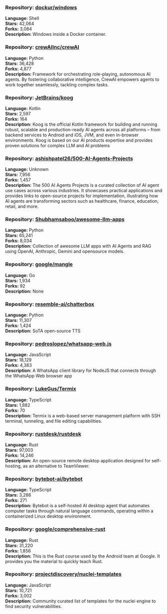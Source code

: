 ### **Repository:** [dockur/windows](https://github.com/dockur/windows)

**Language:** Shell  
**Stars:** 42,064  
**Forks:** 3,084  
**Description:** Windows inside a Docker container.

### **Repository:** [crewAIInc/crewAI](https://github.com/crewAIInc/crewAI)

**Language:** Python  
**Stars:** 36,428  
**Forks:** 4,877  
**Description:** Framework for orchestrating role-playing, autonomous AI agents. By fostering collaborative intelligence, CrewAI empowers agents to work together seamlessly, tackling complex tasks.

### **Repository:** [JetBrains/koog](https://github.com/JetBrains/koog)

**Language:** Kotlin  
**Stars:** 2,597  
**Forks:** 164  
**Description:** Koog is the official Kotlin framework for building and running robust, scalable and production-ready AI agents across all platforms – from backend services to Android and iOS, JVM, and even in-browser environments. Koog is based on our AI products expertise and provides proven solutions for complex LLM and AI problems

### **Repository:** [ashishpatel26/500-AI-Agents-Projects](https://github.com/ashishpatel26/500-AI-Agents-Projects)

**Language:** Unknown  
**Stars:** 7,956  
**Forks:** 1,457  
**Description:** The 500 AI Agents Projects is a curated collection of AI agent use cases across various industries. It showcases practical applications and provides links to open-source projects for implementation, illustrating how AI agents are transforming sectors such as healthcare, finance, education, retail, and more.

### **Repository:** [Shubhamsaboo/awesome-llm-apps](https://github.com/Shubhamsaboo/awesome-llm-apps)

**Language:** Python  
**Stars:** 65,241  
**Forks:** 8,034  
**Description:** Collection of awesome LLM apps with AI Agents and RAG using OpenAI, Anthropic, Gemini and opensource models.

### **Repository:** [google/mangle](https://github.com/google/mangle)

**Language:** Go  
**Stars:** 1,934  
**Forks:** 92  
**Description:** None

### **Repository:** [resemble-ai/chatterbox](https://github.com/resemble-ai/chatterbox)

**Language:** Python  
**Stars:** 11,307  
**Forks:** 1,424  
**Description:** SoTA open-source TTS

### **Repository:** [pedroslopez/whatsapp-web.js](https://github.com/pedroslopez/whatsapp-web.js)

**Language:** JavaScript  
**Stars:** 18,129  
**Forks:** 4,383  
**Description:** A WhatsApp client library for NodeJS that connects through the WhatsApp Web browser app

### **Repository:** [LukeGus/Termix](https://github.com/LukeGus/Termix)

**Language:** TypeScript  
**Stars:** 1,882  
**Forks:** 70  
**Description:** Termix is a web-based server management platform with SSH terminal, tunneling, and file editing capabilities.

### **Repository:** [rustdesk/rustdesk](https://github.com/rustdesk/rustdesk)

**Language:** Rust  
**Stars:** 97,003  
**Forks:** 14,246  
**Description:** An open-source remote desktop application designed for self-hosting, as an alternative to TeamViewer.

### **Repository:** [bytebot-ai/bytebot](https://github.com/bytebot-ai/bytebot)

**Language:** TypeScript  
**Stars:** 3,286  
**Forks:** 271  
**Description:** Bytebot is a self-hosted AI desktop agent that automates computer tasks through natural language commands, operating within a containerized Linux desktop environment.

### **Repository:** [google/comprehensive-rust](https://github.com/google/comprehensive-rust)

**Language:** Rust  
**Stars:** 31,220  
**Forks:** 1,856  
**Description:** This is the Rust course used by the Android team at Google. It provides you the material to quickly teach Rust.

### **Repository:** [projectdiscovery/nuclei-templates](https://github.com/projectdiscovery/nuclei-templates)

**Language:** JavaScript  
**Stars:** 10,721  
**Forks:** 3,002  
**Description:** Community curated list of templates for the nuclei engine to find security vulnerabilities.


